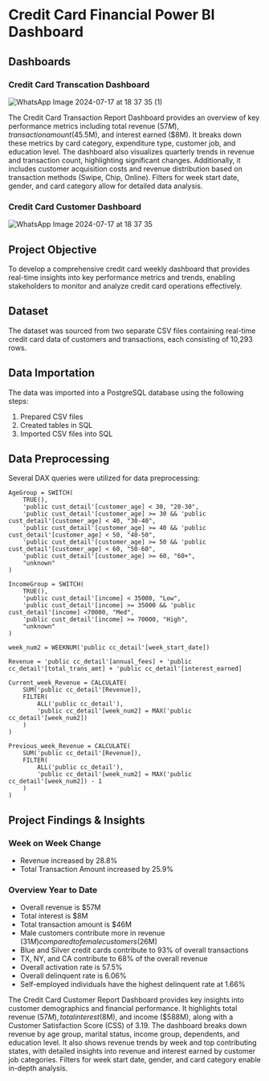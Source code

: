 # Credit Card Financial Power BI Dashboard

## Dashboards

### Credit Card Transcation Dashboard
![WhatsApp Image 2024-07-17 at 18 37 35 (1)](https://github.com/user-attachments/assets/f461d0df-cca7-4a38-a5a2-b32967f6c77e)

The Credit Card Transaction Report Dashboard provides an overview of key performance metrics including total revenue ($57M), transaction amount ($45.5M), and interest earned ($8M). It breaks down these metrics by card category, expenditure type, customer job, and education level. The dashboard also visualizes quarterly trends in revenue and transaction count, highlighting significant changes. Additionally, it includes customer acquisition costs and revenue distribution based on transaction methods (Swipe, Chip, Online). Filters for week start date, gender, and card category allow for detailed data analysis.

### Credit Card Customer Dashboard
![WhatsApp Image 2024-07-17 at 18 37 35](https://github.com/user-attachments/assets/e6c36d2c-0691-4fda-8bee-bdd890c2fe3f)
## Project Objective

To develop a comprehensive credit card weekly dashboard that provides real-time insights into key performance metrics and trends, enabling stakeholders to monitor and analyze credit card operations effectively.

## Dataset

The dataset was sourced from two separate CSV files containing real-time credit card data of customers and transactions, each consisting of 10,293 rows.

## Data Importation

The data was imported into a PostgreSQL database using the following steps:

1. Prepared CSV files
2. Created tables in SQL
3. Imported CSV files into SQL

## Data Preprocessing

Several DAX queries were utilized for data preprocessing:

```DAX
AgeGroup = SWITCH(
    TRUE(),
    'public cust_detail'[customer_age] < 30, "20-30",
    'public cust_detail'[customer_age] >= 30 && 'public cust_detail'[customer_age] < 40, "30-40",
    'public cust_detail'[customer_age] >= 40 && 'public cust_detail'[customer_age] < 50, "40-50",
    'public cust_detail'[customer_age] >= 50 && 'public cust_detail'[customer_age] < 60, "50-60",
    'public cust_detail'[customer_age] >= 60, "60+",
    "unknown"
)

IncomeGroup = SWITCH(
    TRUE(),
    'public cust_detail'[income] < 35000, "Low",
    'public cust_detail'[income] >= 35000 && 'public cust_detail'[income] <70000, "Med",
    'public cust_detail'[income] >= 70000, "High",
    "unknown"
)

week_num2 = WEEKNUM('public cc_detail'[week_start_date])

Revenue = 'public cc_detail'[annual_fees] + 'public cc_detail'[total_trans_amt] + 'public cc_detail'[interest_earned]

Current_week_Revenue = CALCULATE(
    SUM('public cc_detail'[Revenue]),
    FILTER(
        ALL('public cc_detail'),
        'public cc_detail'[week_num2] = MAX('public cc_detail'[week_num2])
    )
)

Previous_week_Revenue = CALCULATE(
    SUM('public cc_detail'[Revenue]),
    FILTER(
        ALL('public cc_detail'),
        'public cc_detail'[week_num2] = MAX('public cc_detail'[week_num2]) - 1
    )
)
```

## Project Findings & Insights

### Week on Week Change

- Revenue increased by 28.8%
- Total Transaction Amount increased by 25.9%

### Overview Year to Date

- Overall revenue is $57M
- Total interest is $8M
- Total transaction amount is $46M
- Male customers contribute more in revenue ($31M) compared to female customers ($26M)
- Blue and Silver credit cards contribute to 93% of overall transactions
- TX, NY, and CA contribute to 68% of the overall revenue
- Overall activation rate is 57.5%
- Overall delinquent rate is 6.06%
- Self-employed individuals have the highest delinquent rate at 1.66%



The Credit Card Customer Report Dashboard provides key insights into customer demographics and financial performance. It highlights total revenue ($57M), total interest ($8M), and income ($588M), along with a Customer Satisfaction Score (CSS) of 3.19. The dashboard breaks down revenue by age group, marital status, income group, dependents, and education level. It also shows revenue trends by week and top contributing states, with detailed insights into revenue and interest earned by customer job categories. Filters for week start date, gender, and card category enable in-depth analysis.
